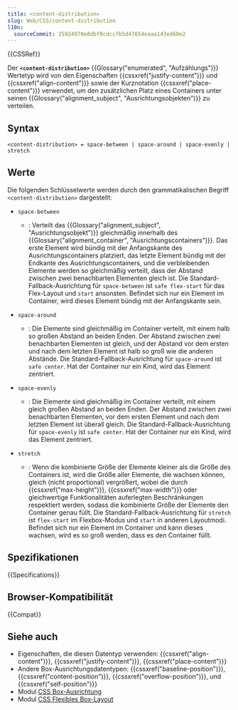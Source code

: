 ```yaml
---
title: <content-distribution>
slug: Web/CSS/content-distribution
l10n:
  sourceCommit: 25924970e8dbf0cdccfb5d47654eaaa143ed60e2
---
```


{{CSSRef}}

Der **`<content-distribution>`** {{Glossary("enumerated", "Aufzählungs")}} Wertetyp wird von den Eigenschaften {{cssxref("justify-content")}} und {{cssxref("align-content")}} sowie der Kurznotation {{cssxref("place-content")}} verwendet, um den zusätzlichen Platz eines Containers unter seinen {{Glossary("alignment_subject", "Ausrichtungsobjekten")}} zu verteilen.

## Syntax

```plain
<content-distribution> = space-between | space-around | space-evenly | stretch
```

## Werte

Die folgenden Schlüsselwerte werden durch den grammatikalischen Begriff `<content-distribution>` dargestellt:

- `space-between`

  - : Verteilt das {{Glossary("alignment_subject", "Ausrichtungsobjekt")}} gleichmäßig innerhalb des {{Glossary("alignment_container", "Ausrichtungscontainers")}}. Das erste Element wird bündig mit der Anfangskante des Ausrichtungscontainers platziert, das letzte Element bündig mit der Endkante des Ausrichtungscontainers, und die verbleibenden Elemente werden so gleichmäßig verteilt, dass der Abstand zwischen zwei benachbarten Elementen gleich ist. Die Standard-Fallback-Ausrichtung für `space-between` ist `safe flex-start` für das Flex-Layout und `start` ansonsten. Befindet sich nur ein Element im Container, wird dieses Element bündig mit der Anfangskante sein.

- `space-around`

  - : Die Elemente sind gleichmäßig im Container verteilt, mit einem halb so großen Abstand an beiden Enden. Der Abstand zwischen zwei benachbarten Elementen ist gleich, und der Abstand vor dem ersten und nach dem letzten Element ist halb so groß wie die anderen Abstände. Die Standard-Fallback-Ausrichtung für `space-around` ist `safe center`. Hat der Container nur ein Kind, wird das Element zentriert.

- `space-evenly`

  - : Die Elemente sind gleichmäßig im Container verteilt, mit einem gleich großen Abstand an beiden Enden. Der Abstand zwischen zwei benachbarten Elementen, vor dem ersten Element und nach dem letzten Element ist überall gleich. Die Standard-Fallback-Ausrichtung für `space-evenly` ist `safe center`. Hat der Container nur ein Kind, wird das Element zentriert.

- `stretch`

  - : Wenn die kombinierte Größe der Elemente kleiner als die Größe des Containers ist, wird die Größe aller Elemente, die wachsen können, gleich (nicht proportional) vergrößert, wobei die durch {{cssxref("max-height")}}, {{cssxref("max-width")}} oder gleichwertige Funktionalitäten auferlegten Beschränkungen respektiert werden, sodass die kombinierte Größe der Elemente den Container genau füllt. Die Standard-Fallback-Ausrichtung für `stretch` ist `flex-start` im Flexbox-Modus und `start` in anderen Layoutmodi. Befindet sich nur ein Element im Container und kann dieses wachsen, wird es so groß werden, dass es den Container füllt.

## Spezifikationen

{{Specifications}}

## Browser-Kompatibilität

{{Compat}}

## Siehe auch

- Eigenschaften, die diesen Datentyp verwenden: {{cssxref("align-content")}}, {{cssxref("justify-content")}}, {{cssxref("place-content")}}
- Andere Box-Ausrichtungsdatentypen: {{cssxref("baseline-position")}}, {{cssxref("content-position")}}, {{cssxref("overflow-position")}}, und {{cssxref("self-position")}}
- Modul [CSS Box-Ausrichtung](/de/docs/Web/CSS/CSS_box_alignment)
- Modul [CSS Flexibles Box-Layout](/de/docs/Web/CSS/CSS_flexible_box_layout)
